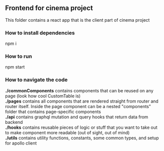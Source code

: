 ## Frontend for cinema project

This folder contains a react app that is the client part of cinema project

### How to install dependencies

npm i

### How to run

npm start

### How to navigate the code

**./commonComponents** contains components that can be reused on any page (look how cool CustomTable is)  
**./pages** contains all components that are rendered straight from router and router itself. Inside the page component can be a nested "components" folder that contains page-specific components  
**./api** contains graphql mutation and query hooks that return data from backend  
**./hooks** contains reusable pieces of logic or stuff that you want to take out to make component more readable (out of sight, out of mind)  
**./utils** contains utility functions, constants, some common types, and setup for apollo client
